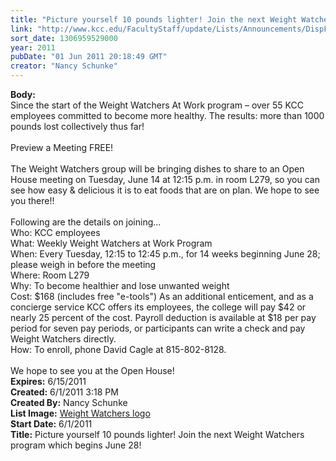 ```yaml
---
title: "Picture yourself 10 pounds lighter! Join the next Weight Watchers program which begins June 28!"
link: "http://www.kcc.edu/FacultyStaff/update/Lists/Announcements/DispForm.aspx?ID=332"
sort_date: 1306959529000
year: 2011
pubDate: "01 Jun 2011 20:18:49 GMT"
creator: "Nancy Schunke"
---
```


<div><b>Body:</b> <div class=ExternalClass57AD06B35317447EA0A17277C872D7E6>
<div>Since the start of the Weight Watchers At Work program – over 55 KCC employees committed to become more healthy. The results: more than 1000 pounds lost collectively thus far! </div>
<div> </div>
<div>Preview a Meeting FREE! <br></div>
<div> </div>
<div>The Weight Watchers group will be bringing dishes to share to an Open House meeting on Tuesday, June 14 at 12:15 p.m. in room L279, so you can see how easy &amp; delicious it is to eat foods that are on plan. We hope to see you there!!</div>
<div> </div>
<div>Following are the details on joining... <br>Who: KCC employees <br>What: Weekly Weight Watchers at Work Program <br>When: Every Tuesday, 12:15 to 12:45 p.m., for 14 weeks beginning June 28; please weigh in before the meeting<br>Where: Room L279 <br>Why: To become healthier and lose unwanted weight <br>Cost: $168 (includes free &quot;e-tools&quot;) As an additional enticement, and as a concierge service KCC offers its employees, the college will pay $42 or nearly 25 percent of the cost. Payroll deduction is available at $18 per pay period for seven pay periods, or participants can write a check and pay Weight Watchers directly.<br>How: To enroll, phone David Cagle at 815-802-8128. </div>
<div> </div>
<div>We hope to see you at the Open House!<br></div></div></div>
<div><b>Expires:</b> 6/15/2011</div>
<div><b>Created:</b> 6/1/2011 3:18 PM</div>
<div><b>Created By:</b> Nancy Schunke</div>
<div><b>List Image:</b> <a href="https://origin.ih.constantcontact.com/fs010/1011145214035/img/628.png">Weight Watchers logo</a></div>
<div><b>Start Date:</b> 6/1/2011</div>
<div><b>Title:</b> Picture yourself 10 pounds lighter! Join the next Weight Watchers program which begins June 28!</div>
